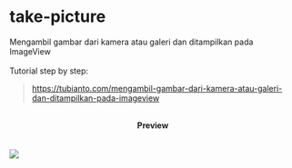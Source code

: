 # take-picture
Mengambil gambar dari kamera atau galeri dan ditampilkan pada ImageView
<br/>
<br/>
Tutorial step by step:
> <a href="https://tubianto.com/mengambil-gambar-dari-kamera-atau-galeri-dan-ditampilkan-pada-imageview/">https://tubianto.com/mengambil-gambar-dari-kamera-atau-galeri-dan-ditampilkan-pada-imageview</a>
<br/>
<center><b>Preview</b></center>
<br/>
<br/>
<img src="https://tubianto.com/wp-content/uploads/2021/06/Mengambil-gambar-dari-kamera-atau-galeri-dan-ditampilkan-pada-ImageView-732x414.png">
